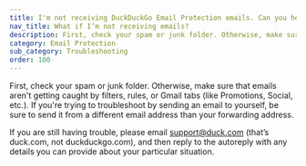 ```yaml
---
title: I'm not receiving DuckDuckGo Email Protection emails. Can you help?
nav_title: What if I’m not receiving emails?
description: First, check your spam or junk folder. Otherwise, make sure that emails aren't getting caught by filters, rules, or Gmail tabs (like Promotions, Social, etc.).
category: Email Protection
sub_category: Troubleshooting
order: 100
---
```


First, check your spam or junk folder. Otherwise, make sure that emails aren't getting caught by filters, rules, or Gmail tabs (like Promotions, Social, etc.). If you're trying to troubleshoot by sending an email to yourself, be sure to send it from a different email address than your forwarding address.

If you are still having trouble, please email <a href="mailto:support@duck.com">support@duck.com</a> (that’s duck.com, not duckduckgo.com), and then reply to the autoreply with any details you can provide about your particular situation.
